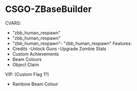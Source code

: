 # CSGO-ZBaseBuilder

CVARS:
- "zbb_human_respawn"
- "zbb_human_respawn"
- "zbb_human_respawn"- "zbb_human_respawn"
Features:
- Credits
  -Unlock Guns
  -Upgrade Zombie Stats
- Custom Achievements
- Beam Colours
- Object Claim

VIP: (Custom Flag 1?)
- Rainbow Beam Colour
